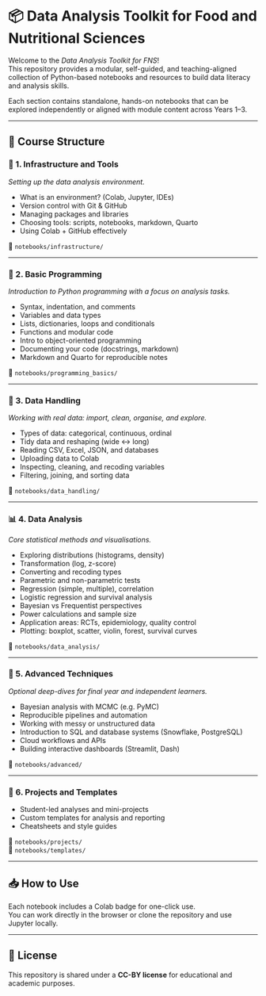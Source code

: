 
# 📦 Data Analysis Toolkit for Food and Nutritional Sciences

Welcome to the *Data Analysis Toolkit for FNS*!  
This repository provides a modular, self-guided, and teaching-aligned collection of Python-based notebooks and resources to build data literacy and analysis skills.

Each section contains standalone, hands-on notebooks that can be explored independently or aligned with module content across Years 1–3.

---

## 📁 Course Structure

### 🔧 1. Infrastructure and Tools
_Setting up the data analysis environment._

- What is an environment? (Colab, Jupyter, IDEs)
- Version control with Git & GitHub
- Managing packages and libraries
- Choosing tools: scripts, notebooks, markdown, Quarto
- Using Colab + GitHub effectively

📂 `notebooks/infrastructure/`

---

### 🐍 2. Basic Programming
_Introduction to Python programming with a focus on analysis tasks._

- Syntax, indentation, and comments
- Variables and data types
- Lists, dictionaries, loops and conditionals
- Functions and modular code
- Intro to object-oriented programming
- Documenting your code (docstrings, markdown)
- Markdown and Quarto for reproducible notes

📂 `notebooks/programming_basics/`

---

### 🧮 3. Data Handling
_Working with real data: import, clean, organise, and explore._

- Types of data: categorical, continuous, ordinal
- Tidy data and reshaping (wide ↔ long)
- Reading CSV, Excel, JSON, and databases
- Uploading data to Colab
- Inspecting, cleaning, and recoding variables
- Filtering, joining, and sorting data

📂 `notebooks/data_handling/`

---

### 📊 4. Data Analysis
_Core statistical methods and visualisations._

- Exploring distributions (histograms, density)
- Transformation (log, z-score)
- Converting and recoding types
- Parametric and non-parametric tests
- Regression (simple, multiple), correlation
- Logistic regression and survival analysis
- Bayesian vs Frequentist perspectives
- Power calculations and sample size
- Application areas: RCTs, epidemiology, quality control
- Plotting: boxplot, scatter, violin, forest, survival curves

📂 `notebooks/data_analysis/`

---

### 🚀 5. Advanced Techniques
_Optional deep-dives for final year and independent learners._

- Bayesian analysis with MCMC (e.g. PyMC)
- Reproducible pipelines and automation
- Working with messy or unstructured data
- Introduction to SQL and database systems (Snowflake, PostgreSQL)
- Cloud workflows and APIs
- Building interactive dashboards (Streamlit, Dash)

📂 `notebooks/advanced/`

---

### 🧪 6. Projects and Templates
- Student-led analyses and mini-projects
- Custom templates for analysis and reporting
- Cheatsheets and style guides

📂 `notebooks/projects/`  
📂 `notebooks/templates/`

---

## 📥 How to Use

Each notebook includes a Colab badge for one-click use.  
You can work directly in the browser or clone the repository and use Jupyter locally.

---

## 📝 License

This repository is shared under a **CC-BY license** for educational and academic purposes.
